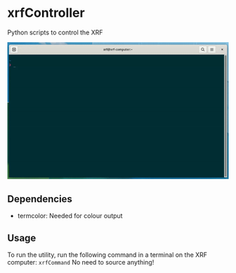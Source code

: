 # xrfController
Python scripts to control the XRF

![Demo GIF Showing the basic usage of the tool](https://github.com/nyuad-astroparticle/xrfController/blob/main/demo.gif)

## Dependencies
- termcolor: Needed for colour output

## Usage 
To run the utility, run the following command in a terminal on the XRF computer:
```xrfCommand```
No need to source anything!
